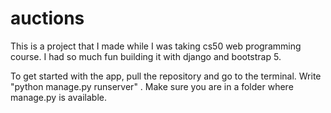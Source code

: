 # auctions
This is a project that I made while I was taking cs50 web programming course. I had so much fun building it with django and bootstrap 5.

To get started with the app, pull the repository and go to the terminal. Write "python manage.py runserver" . Make sure you are in a folder where manage.py is available.
